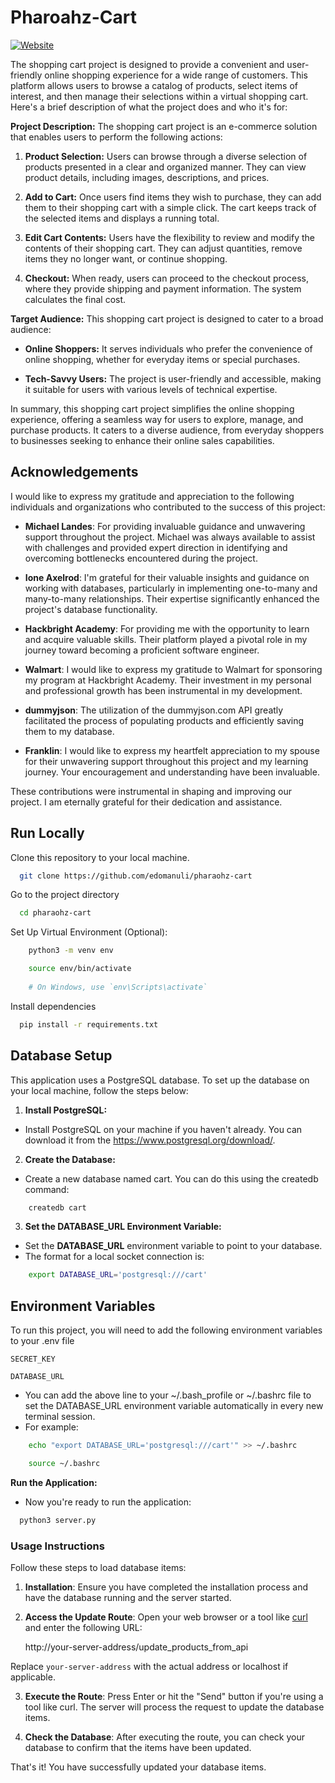 
# Pharoahz-Cart

[![Website](https://img.shields.io/website?up_message=online&url=http://pharaohz.net/)](http://pharaohz.net/)

The shopping cart project is designed to provide a convenient and user-friendly online shopping experience for a wide range of customers. This platform allows users to browse a catalog of products, select items of interest, and then manage their selections within a virtual shopping cart. Here's a brief description of what the project does and who it's for:

**Project Description:**
The shopping cart project is an e-commerce solution that enables users to perform the following actions:

1. **Product Selection:** Users can browse through a diverse selection of products presented in a clear and organized manner. They can view product details, including images, descriptions, and prices.

2. **Add to Cart:** Once users find items they wish to purchase, they can add them to their shopping cart with a simple click. The cart keeps track of the selected items and displays a running total.

3. **Edit Cart Contents:** Users have the flexibility to review and modify the contents of their shopping cart. They can adjust quantities, remove items they no longer want, or continue shopping.

4. **Checkout:** When ready, users can proceed to the checkout process, where they provide shipping and payment information. The system calculates the final cost.


**Target Audience:**
This shopping cart project is designed to cater to a broad audience:

- **Online Shoppers:** It serves individuals who prefer the convenience of online shopping, whether for everyday items or special purchases.

- **Tech-Savvy Users:** The project is user-friendly and accessible, making it suitable for users with various levels of technical expertise.

In summary, this shopping cart project simplifies the online shopping experience, offering a seamless way for users to explore, manage, and purchase products. It caters to a diverse audience, from everyday shoppers to businesses seeking to enhance their online sales capabilities.


## Acknowledgements


I would like to express my gratitude and appreciation to the following individuals and organizations who contributed to the success of this project:

- **Michael Landes**: For providing invaluable guidance and unwavering support throughout the project. Michael was always available to assist with challenges and provided expert direction in identifying and overcoming bottlenecks encountered during the project.

- **Ione Axelrod**: I'm grateful for their valuable insights and guidance on working with databases, particularly in implementing one-to-many and many-to-many relationships. Their expertise significantly enhanced the project's database functionality.

- **Hackbright Academy**: For providing me with the opportunity to learn and acquire valuable skills. Their platform played a pivotal role in my journey toward becoming a proficient software engineer.

- **Walmart**: I would like to express my gratitude to Walmart for sponsoring my program at Hackbright Academy. Their investment in my personal and professional growth has been instrumental in my development.

- **dummyjson**: The utilization of the dummyjson.com API greatly facilitated the process of populating products and efficiently saving them to my database.

- **Franklin**: I would like to express my heartfelt appreciation to my spouse for their unwavering support throughout this project and my learning journey. Your encouragement and understanding have been invaluable.

These contributions were instrumental in shaping and improving our project. I am eternally grateful for their dedication and assistance.
## Run Locally


Clone this repository to your local machine.

```bash
  git clone https://github.com/edomanuli/pharaohz-cart
```

Go to the project directory

```bash
  cd pharaohz-cart
```

Set Up Virtual Environment (Optional):

```bash
    python3 -m venv env

    source env/bin/activate 
     
    # On Windows, use `env\Scripts\activate`

```

Install dependencies

```bash
  pip install -r requirements.txt
```

## Database Setup
This application uses a PostgreSQL database. To set up the database on your local machine, follow the steps below:

1. **Install PostgreSQL:**

- Install PostgreSQL on your machine if you haven't already. You can download it from the https://www.postgresql.org/download/.

2. **Create the Database:**

- Create a new database named cart. You can do this using the createdb command:

```bash
    createdb cart
```

3. **Set the DATABASE_URL Environment Variable:**
- Set the **DATABASE_URL** environment variable to point to your database. 
- The format for a local socket connection is:

```bash
    export DATABASE_URL='postgresql:///cart'

```
## Environment Variables

To run this project, you will need to add the following environment variables to your .env file

`SECRET_KEY`

`DATABASE_URL`


- You can add the above line to your ~/.bash_profile or ~/.bashrc file to set the DATABASE_URL environment variable automatically in every new terminal session. 
- For example:

```bash
    echo "export DATABASE_URL='postgresql:///cart'" >> ~/.bashrc

    source ~/.bashrc
```

**Run the Application:**

- Now you're ready to run the application:

```bash
  python3 server.py
```


### Usage Instructions

Follow these steps to load database items:

1. **Installation**: Ensure you have completed the installation process and have the database running and the server started.

2. **Access the Update Route**: Open your web browser or a tool like [curl](https://curl.se/) and enter the following URL:

    http://your-server-address/update_products_from_api


Replace `your-server-address` with the actual address or localhost if applicable.

3. **Execute the Route**: Press Enter or hit the "Send" button if you're using a tool like curl. The server will process the request to update the database items.

4. **Check the Database**: After executing the route, you can check your database to confirm that the items have been updated.

That's it! You have successfully updated your database items.


